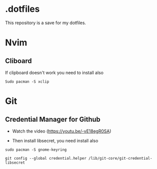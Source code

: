 # .dotfiles

This repository is a save for my dotfiles.

# Nvim

## Cliboard

If clipboard doesn't work you need to install also 

```
Sudo pacman -S xclip
```

# Git

## Credential Manager for Github 

- Watch the video (https://youtu.be/-vE18egR0SA)

- Then install libsecret, you need install also 

```
sudo pacman -S gnome-keyring
```

```
git config --global credential.helper /lib/git-core/git-credential-libsecret
```
